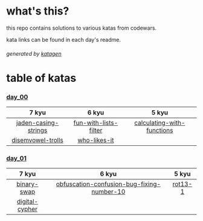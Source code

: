 # what's this?

this repo contains solutions to various katas from codewars.

kata links can be found in each day's readme.

###### generated by [katagen](https://www.npmjs.com/package/katagen)

# table of katas

### [day_00](./day_00)
| 7 kyu | 6 kyu | 5 kyu |
|:-----:|:-----:|:-----:|
|[jaden-casing-strings](./day_00/jaden-casing-strings.js)|[fun-with-lists-filter](./day_00/fun-with-lists-filter.js)|[calculating-with-functions](./day_00/calculating-with-functions.js)|
|[disemvowel-trolls](./day_00/disemvowel-trolls.js)|[who-likes-it](./day_00/who-likes-it.js)||

### [day_01](./day_01)
| 7 kyu | 6 kyu | 5 kyu |
|:-----:|:-----:|:-----:|
|[binary-swap](./day_01/binary-swap.js)|[obfuscation-confusion-bug-fixing-number-10](./day_01/obfuscation-confusion-bug-fixing-number-10.js)|[rot13-1](./day_01/rot13-1.js)|
|[digital-cypher](./day_01/digital-cypher.js)|||

